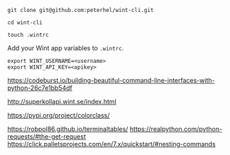 ```
git clone git@github.com:peterhel/wint-cli.git

cd wint-cli

touch .wintrc
```

Add your Wint app variables to `.wintrc`.

```
export WINT_USERNAME=<username>
export WINT_API_KEY=<apikey>
```

https://codeburst.io/building-beautiful-command-line-interfaces-with-python-26c7e1bb54df

http://superkollapi.wint.se/index.html

https://pypi.org/project/colorclass/

https://robpol86.github.io/terminaltables/
https://realpython.com/python-requests/#the-get-request
https://click.palletsprojects.com/en/7.x/quickstart/#nesting-commands
